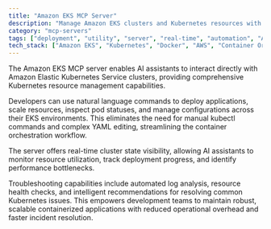 ```yaml
---
title: "Amazon EKS MCP Server"
description: "Manage Amazon EKS clusters and Kubernetes resources with AI assistance for deployment, monitoring, and troubleshooting."
category: "mcp-servers"
tags: ["deployment", "utility", "server", "real-time", "automation", "AI assistance", "Kubernetes management"]
tech_stack: ["Amazon EKS", "Kubernetes", "Docker", "AWS", "Container Orchestration", "AI"]
---
```


The Amazon EKS MCP server enables AI assistants to interact directly with Amazon Elastic Kubernetes Service clusters, providing comprehensive Kubernetes resource management capabilities. 

Developers can use natural language commands to deploy applications, scale resources, inspect pod statuses, and manage configurations across their EKS environments. This eliminates the need for manual kubectl commands and complex YAML editing, streamlining the container orchestration workflow.

The server offers real-time cluster state visibility, allowing AI assistants to monitor resource utilization, track deployment progress, and identify performance bottlenecks. 

Troubleshooting capabilities include automated log analysis, resource health checks, and intelligent recommendations for resolving common Kubernetes issues. This empowers development teams to maintain robust, scalable containerized applications with reduced operational overhead and faster incident resolution.